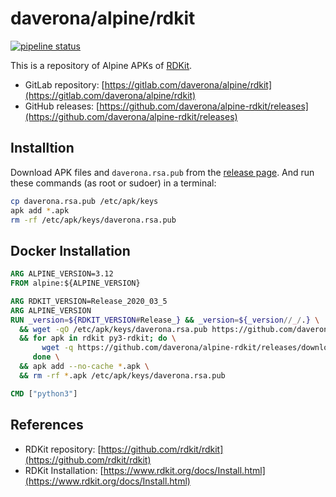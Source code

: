 # daverona/alpine/rdkit

[![pipeline status](https://gitlab.com/daverona/alpine/rdkit/badges/master/pipeline.svg)](https://gitlab.com/daverona/alpine/rdkit/-/commits/master)

This is a repository of Alpine APKs of [RDKit](https://www.rdkit.org/).

* GitLab repository: [https://gitlab.com/daverona/alpine/rdkit](https://gitlab.com/daverona/alpine/rdkit)
* GitHub releases: [https://github.com/daverona/alpine-rdkit/releases](https://github.com/daverona/alpine-rdkit/releases)

## Installtion

Download APK files and `daverona.rsa.pub` from the [release page](https://github.com/daverona/alpine-rdkit/releases).
And run these commands (as root or sudoer) in a terminal:

```bash
cp daverona.rsa.pub /etc/apk/keys
apk add *.apk
rm -rf /etc/apk/keys/daverona.rsa.pub
```

## Docker Installation

```dockerfile
ARG ALPINE_VERSION=3.12
FROM alpine:${ALPINE_VERSION}

ARG RDKIT_VERSION=Release_2020_03_5
ARG ALPINE_VERSION
RUN _version=${RDKIT_VERSION#Release_} && _version=${_version//_/.} \
  && wget -qO /etc/apk/keys/daverona.rsa.pub https://github.com/daverona/alpine-rdkit/releases/download/alpine${ALPINE_VERSION}-${_version}-r0/daverona.rsa.pub \
  && for apk in rdkit py3-rdkit; do \
       wget -q https://github.com/daverona/alpine-rdkit/releases/download/alpine${ALPINE_VERSION}-${_version}-r0/${apk}-${_version}-r0.apk; \
     done \
  && apk add --no-cache *.apk \
  && rm -rf *.apk /etc/apk/keys/daverona.rsa.pub

CMD ["python3"]
```

## References

* RDKit repository: [https://github.com/rdkit/rdkit](https://github.com/rdkit/rdkit)
* RDKit Installation: [https://www.rdkit.org/docs/Install.html](https://www.rdkit.org/docs/Install.html)
